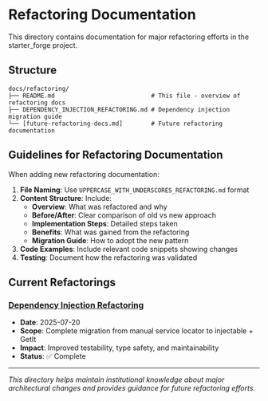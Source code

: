 # Refactoring Documentation

This directory contains documentation for major refactoring efforts in the starter_forge project.

## Structure

```
docs/refactoring/
├── README.md                           # This file - overview of refactoring docs
├── DEPENDENCY_INJECTION_REFACTORING.md # Dependency injection migration guide
└── [future-refactoring-docs.md]        # Future refactoring documentation
```

## Guidelines for Refactoring Documentation

When adding new refactoring documentation:

1. **File Naming**: Use `UPPERCASE_WITH_UNDERSCORES_REFACTORING.md` format
2. **Content Structure**: Include:
   - **Overview**: What was refactored and why
   - **Before/After**: Clear comparison of old vs new approach
   - **Implementation Steps**: Detailed steps taken
   - **Benefits**: What was gained from the refactoring
   - **Migration Guide**: How to adopt the new pattern
3. **Code Examples**: Include relevant code snippets showing changes
4. **Testing**: Document how the refactoring was validated

## Current Refactorings

### [Dependency Injection Refactoring](./DEPENDENCY_INJECTION_REFACTORING.md)
- **Date**: 2025-07-20
- **Scope**: Complete migration from manual service locator to injectable + GetIt
- **Impact**: Improved testability, type safety, and maintainability
- **Status**: ✅ Complete

---

*This directory helps maintain institutional knowledge about major architectural changes and provides guidance for future refactoring efforts.*